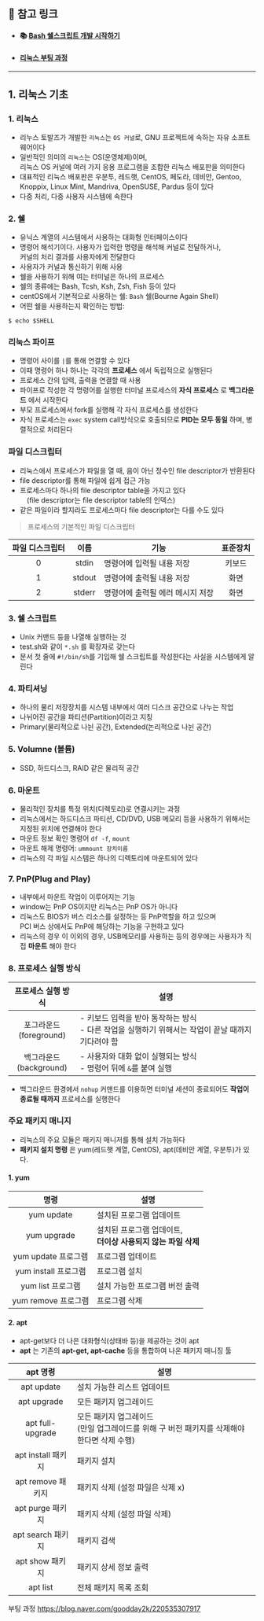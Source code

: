 
## :link: 참고 링크
* #### :books: [Bash 쉘스크립트 개발 시작하기](https://wikidocs.net/book/2370)
<!-- - ℹ️: `CentOS` 6.9 버전, `Ubuntu` 기반의 `Bash` 쉘 사용 -->
* ####  [리눅스 부팅 과정](https://blog.naver.com/goodday2k/220535307917)

---
## 1. 리눅스 기초

### 1. 리눅스
- 리누스 토발즈가 개발한 `리눅스`는 `OS 커널`로, GNU 프로젝트에 속하는 자유 소프트웨어이다
- 일반적인 의미의 `리눅스`는 OS(운영체제)이며, <br>
  리눅스 OS 커널에 여러 가지 응용 프로그램을 조합한 리눅스 배포판을 의미한다
- 대표적인 리눅스 배포판은 우분투, 레드햇, CentOS, 페도라, 데비안, Gentoo, Knoppix, Linux Mint, Mandriva, OpenSUSE, Pardus 등이 있다
- 다중 처리, 다중 사용자 시스템에 속한다


### 2. 쉘
- 유닉스 계열의 시스템에서 사용하는 대화형 인터페이스이다
- 명령어 해석기이다. 사용자가 입력한 명령을 해석해 커널로 전달하거나, <br>
커널의 처리 결과를 사용자에게 전달한다
- 사용자가 커널과 통신하기 위해 사용 
- 쉘을 사용하기 위해 여는 터미널은 하나의 프로세스
- 쉘의 종류에는 Bash, Tcsh, Ksh, Zsh, Fish 등이 있다
- centOS에서 기본적으로 사용하는 쉘: `Bash` 쉘(Bourne Again Shell)
- 어떤 쉘을 사용하는지 확인하는 방법:
```console
$ echo $SHELL
```

### 리눅스 파이프
- 명령어 사이를 `|`를 통해 연결할 수 있다
- 이때 명령어 하나 하나는 각각의 **프로세스** 에서 독립적으로 실행된다
- 프로세스 간의 입력, 출력을 연결할 때 사용
- 파이프로 작성한 각 명령어를 실행한 터미널 프로세스의 **자식 프로세스** 로 **백그라운드** 에서 시작한다
- 부모 프로세스에서 fork를 실행해 각 자식 프로세스를 생성한다
- 자식 프로세스는 `exec` system call방식으로 호출되므로 **PID는 모두 동일** 하며, 병렬적으로 처리된다

### 파일 디스크립터

- 리눅스에서 프로세스가 파일을 열 때, 음이 아닌 정수인 file descriptor가 반환된다
- file descriptor를 통해 파일에 쉽게 접근 가능
- 프로세스마다 하나의 file descriptor table을 가지고 있다<br>
  (file descriptor는 file descriptor table의 인덱스)
- 같은 파일이라 할지라도 프로세스마다 file descriptor는 다를 수도 있다

> 프로세스의 기본적인 파일 디스크립터

| 파일 디스크립터 | 이름 | 기능 | 표준장치 |
| :---: | :---: | --- | :---: 
| 0 | stdin | 명령어에 입력될 내용 저장 | 키보드
| 1 | stdout | 명령어에 출력될 내용 저장 | 화면
| 2 | stderr | 명령어에 출력될 에러 메시지 저장 | 화면




### 3. 쉘 스크립트
- Unix 커맨드 등을 나열해 실행하는 것
- test.sh와 같이 `*.sh` 를 확장자로 갖는다
- 문서 첫 줄에 `#!/bin/sh`를 기입해 쉘 스크립트를 작성한다는 사실을 시스템에게 알린다

### 4. 파티셔닝
- 하나의 물리 저장장치를 시스템 내부에서 여러 디스크 공간으로 나누는 작업
- 나뉘어진 공간을 파티션(Partition)이라고 지칭
- Primary(물리적으로 나뉜 공간), Extended(논리적으로 나뉜 공간)

### 5. Volumne (볼륨)
- SSD, 하드디스크, RAID 같은 물리적 공간

### 6. 마운트
- 물리적인 장치를 특정 위치(디렉토리)로 연결시키는 과정
- 리눅스에서는 하드디스크 파티션, CD/DVD, USB 메모리 등을 사용하기 위해서는<br> 지정된 위치에 연결해야 한다
- 마운트 정보 확인 명령어 `df -f`, `mount`
- 마운트 해제 명령어: `ummount 장치이름` 
- 리눅스의 각 파일 시스템은 하나의 디렉토리에 마운트되어 있다


### 7. PnP(Plug and Play)
- 내부에서 마운트 작업이 이루어지는 기능
- window는 PnP OS이지만 리눅스는 PnP OS가 아니다
- 리눅스도 BIOS가 버스 리소스를 설정하는 등 PnP역할을 하고 있으며<br>
PCI 버스 상에서도 PnP에 해당하는 기능을 구현하고 있다
- 리눅스의 경우 이 이외의 경우, USB메모리를 사용하는 등의 경우에는 사용자가 직접 **마운트** 해야 한다

### 8. 프로세스 실행 방식

| 프로세스 실행 방식 | 설명 | 
| :---: | --- |
| 포그라운드<br>(foreground) | - 키보드 입력을 받아 동작하는 방식 <br> - 다른 작업을 실행하기 위해서는 작업이 끝날 때까지 기다려야 함 |
| 백그라운드<br>(background) | - 사용자와 대화 없이 실행되는 방식 <br> - 명령어 뒤에 `&`를 붙여 실행 <br>|

- 백그라운드 환경에서 `nohup` 커맨드를 이용하면 터미널 세션이 종료되어도 **작업이 종료될 때까지** 프로세스를 실행한다

### 주요 패키지 매니지
- 리눅스의 주요 모듈은 패키지 매니저를 통해 설치 가능하다
- **패키지 설치 명령** 은 yum(레드햇 계열, CentOS), apt(데비안 계열, 우분투)가 있다.

#### 1. yum 

| 명령 | 설명 |
| :---: |---|
| yum update | 설치된 프로그램 업데이트 | 
| yum upgrade | 설치된 프로그램 업데이트, <br> **더이상 사용되지 않는 파일 삭제** | 
| yum update 프로그램 | 프로그램 업데이트 | 
| yum install 프로그램 | 프로그램 설치 |
| yum list 프로그램 | 설치 가능한 프로그램 버전 출력 |
| yum remove 프로그램 | 프로그램 삭제  | 

#### 2. apt
- apt-get보다 더 나은 대화형식(상태바 등)을 제공하는 것이 apt
- **apt** 는 기존의 **apt-get, apt-cache** 등을 통합하여 나온 패키지 매니징 툴

| apt 명령 | 설명 |
| :---: | --- |
| apt update | 설치 가능한 리스트 업데이트 | 
| apt upgrade | 모든 패키지 업그레이드 | 
| apt full-upgrade | 모든 패키지 업그레이드<br>(만일 업그레이드를 위해 구 버전 패키지를 삭제해야 한다면 삭제 수행) | 
| apt install 패키지 | 패키지 설치 | 
| apt remove 패키지 | 패키지 삭제 (설정 파일은 삭제 x) | 
| apt purge 패키지 | 패키지 삭제 (설정 파일 삭제) | 
| apt search 패키지 | 패키지 검색 |
| apt show 패키지| 패키지 상세 정보 출력 |
| apt list | 전체 패키지 목록 조회 |


부팅 과정
https://blog.naver.com/goodday2k/220535307917
